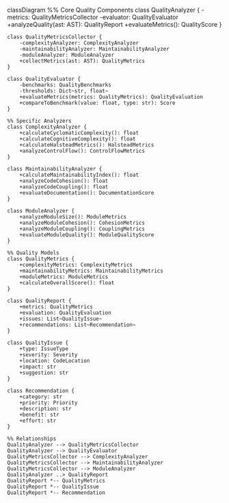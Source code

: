 classDiagram
    %% Core Quality Components
    class QualityAnalyzer {
        -metrics: QualityMetricsCollector
        -evaluator: QualityEvaluator
        +analyzeQuality(ast: AST): QualityReport
        +evaluateMetrics(): QualityScore
    }

    class QualityMetricsCollector {
        -complexityAnalyzer: ComplexityAnalyzer
        -maintainabilityAnalyzer: MaintainabilityAnalyzer
        -moduleAnalyzer: ModuleAnalyzer
        +collectMetrics(ast: AST): QualityMetrics
    }

    class QualityEvaluator {
        -benchmarks: QualityBenchmarks
        -thresholds: Dict~str, float~
        +evaluateMetrics(metrics: QualityMetrics): QualityEvaluation
        +compareToBenchmark(value: float, type: str): Score
    }

    %% Specific Analyzers
    class ComplexityAnalyzer {
        +calculateCyclomaticComplexity(): float
        +calculateCognitiveComplexity(): float
        +calculateHalsteadMetrics(): HalsteadMetrics
        +analyzeControlFlow(): ControlFlowMetrics
    }

    class MaintainabilityAnalyzer {
        +calculateMaintainabilityIndex(): float
        +analyzeCodeCohesion(): float
        +analyzeCodeCoupling(): float
        +evaluateDocumentation(): DocumentationScore
    }

    class ModuleAnalyzer {
        +analyzeModuleSize(): ModuleMetrics
        +analyzeModuleCohesion(): CohesionMetrics
        +analyzeModuleCoupling(): CouplingMetrics
        +evaluateModuleQuality(): ModuleQualityScore
    }

    %% Quality Models
    class QualityMetrics {
        +complexityMetrics: ComplexityMetrics
        +maintainabilityMetrics: MaintainabilityMetrics
        +moduleMetrics: ModuleMetrics
        +calculateOverallScore(): float
    }

    class QualityReport {
        +metrics: QualityMetrics
        +evaluation: QualityEvaluation
        +issues: List~QualityIssue~
        +recommendations: List~Recommendation~
    }

    class QualityIssue {
        +type: IssueType
        +severity: Severity
        +location: CodeLocation
        +impact: str
        +suggestion: str
    }

    class Recommendation {
        +category: str
        +priority: Priority
        +description: str
        +benefit: str
        +effort: str
    }

    %% Relationships
    QualityAnalyzer --> QualityMetricsCollector
    QualityAnalyzer --> QualityEvaluator
    QualityMetricsCollector --> ComplexityAnalyzer
    QualityMetricsCollector --> MaintainabilityAnalyzer
    QualityMetricsCollector --> ModuleAnalyzer
    QualityAnalyzer ..> QualityReport
    QualityReport *-- QualityMetrics
    QualityReport *-- QualityIssue
    QualityReport *-- Recommendation